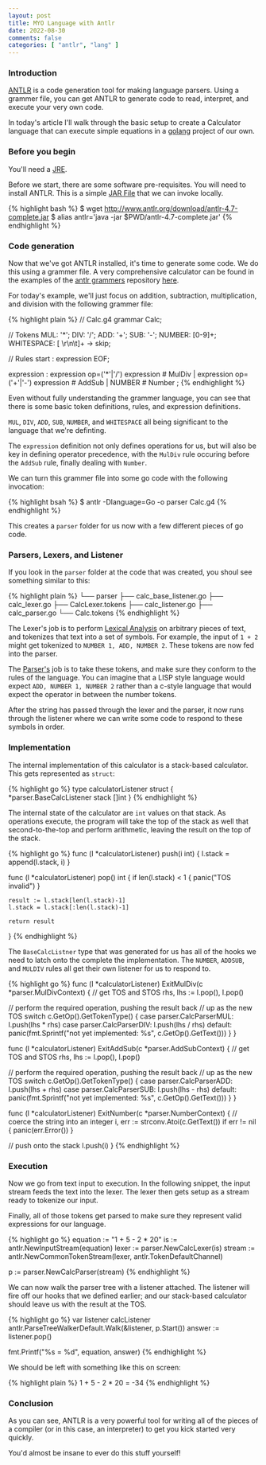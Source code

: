 ```yaml
---
layout: post
title: MYO Language with Antlr
date: 2022-08-30
comments: false
categories: [ "antlr", "lang" ]
---
```


### Introduction

[ANTLR](https://www.antlr.org/) is a code generation tool for making language
parsers. Using a grammer file, you can get ANTLR to generate code to read, 
interpret, and execute your very own code.

In today's article I'll walk through the basic setup to create a Calculator
language that can execute simple equations in a [golang](https://go.dev/) 
project of our own.

### Before you begin

You'll need a [JRE](https://www.java.com/en/download/manual.jsp).

Before we start, there are some software pre-requisites. You will need to 
install ANTLR. This is a simple [JAR File](https://docs.oracle.com/javase/tutorial/deployment/jar/basicsindex.html)
that we can invoke locally.

{% highlight bash %}
$ wget http://www.antlr.org/download/antlr-4.7-complete.jar
$ alias antlr='java -jar $PWD/antlr-4.7-complete.jar'
{% endhighlight %}

### Code generation

Now that we've got ANTLR installed, it's time to generate some code. We do this
using a grammer file. A very comprehensive calculator can be found in the examples
of the [antlr grammers](https://github.com/antlr/grammars-v4) repository [here](https://github.com/antlr/grammars-v4/blob/master/calculator/calculator.g4).

For today's example, we'll just focus on addition, subtraction, multiplication, and division 
with the following grammer file:

{% highlight plain %}
// Calc.g4
grammar Calc;

// Tokens
MUL: '*';
DIV: '/';
ADD: '+';
SUB: '-';
NUMBER: [0-9]+;
WHITESPACE: [ \r\n\t]+ -> skip;

// Rules
start : expression EOF;

expression
   : expression op=('*'|'/') expression # MulDiv
   | expression op=('+'|'-') expression # AddSub
   | NUMBER                             # Number
   ;
{% endhighlight %}

Even without fully understanding the grammer language, you can see that there is
some basic token definitions, rules, and expression definitions.

`MUL`, `DIV`, `ADD`, `SUB`, `NUMBER`, and `WHITESPACE` all being significant to 
the language that we're definting.

The `expression` definition not only defines operations for us, but will also be
key in defining operator precedence, with the `MulDiv` rule occuring before the `AddSub`
rule, finally dealing with `Number`.

We can turn this grammer file into some go code with the following invocation:

{% highlight bsah %}
$ antlr -Dlanguage=Go -o parser Calc.g4
{% endhighlight %}

This creates a `parser` folder for us now with a few different pieces of go code.

### Parsers, Lexers, and Listener

If you look in the `parser` folder at the code that was created, you shoul see something
similar to this:

{% highlight plain %}
└── parser
    ├── calc_base_listener.go
    ├── calc_lexer.go
    ├── CalcLexer.tokens
    ├── calc_listener.go
    ├── calc_parser.go
    └── Calc.tokens
{% endhighlight %}

The Lexer's job is to perform [Lexical Analysis](https://en.wikipedia.org/wiki/Lexical_analysis) on
arbitrary pieces of text, and tokenizes that text into a set of symbols. For example, the input
of `1 + 2` might get tokenized to `NUMBER 1, ADD, NUMBER 2`. These tokens are now
fed into the parser.

The [Parser's](https://en.wikipedia.org/wiki/Parsing#Parser) job is to take these
tokens, and make sure they conform to the rules of the language. You can imagine that
a LISP style language would expect `ADD, NUMBER 1, NUMBER 2` rather than a c-style
language that would expect the operator in between the number tokens.

After the string has passed through the lexer and the parser, it now runs through
the listener where we can write some code to respond to these symbols in order.

### Implementation

The internal implementation of this calculator is a stack-based calculator. This gets
represented as `struct`:

{% highlight go %}
type calculatorListener struct {
	*parser.BaseCalcListener
	stack []int
}
{% endhighlight %}

The internal state of the calculator are `int` values on that stack. As operations
execute, the program will take the top of the stack as well that second-to-the-top 
and perform arithmetic, leaving the result on the top of the stack.

{% highlight go %}
func (l *calculatorListener) push(i int) {
	l.stack = append(l.stack, i)
}

func (l *calculatorListener) pop() int {
	if len(l.stack) < 1 {
		panic("TOS invalid")
	}

	result := l.stack[len(l.stack)-1]
	l.stack = l.stack[:len(l.stack)-1]

	return result
}
{% endhighlight %}

The `BaseCalcListner` type that was generated for us has all of the hooks we need
to latch onto the complete the implementation. The `NUMBER`, `ADDSUB`, and `MULDIV` rules
all get their own listener for us to respond to.

{% highlight go %}
func (l *calculatorListener) ExitMulDiv(c *parser.MulDivContext) {
  // get TOS and STOS
	rhs, lhs := l.pop(), l.pop()

  // perform the required operation, pushing the result back
  // up as the new TOS
	switch c.GetOp().GetTokenType() {
	case parser.CalcParserMUL:
		l.push(lhs * rhs)
	case parser.CalcParserDIV:
		l.push(lhs / rhs)
	default:
		panic(fmt.Sprintf("not yet implemented: %s", c.GetOp().GetText()))
	}
}

func (l *calculatorListener) ExitAddSub(c *parser.AddSubContext) {
  // get TOS and STOS
	rhs, lhs := l.pop(), l.pop()

  // perform the required operation, pushing the result back
  // up as the new TOS
	switch c.GetOp().GetTokenType() {
	case parser.CalcParserADD:
		l.push(lhs + rhs)
	case parser.CalcParserSUB:
		l.push(lhs - rhs)
	default:
		panic(fmt.Sprintf("not yet implemented: %s", c.GetOp().GetText()))
	}
}

func (l *calculatorListener) ExitNumber(c *parser.NumberContext) {
  // coerce the string into an integer
	i, err := strconv.Atoi(c.GetText())
	if err != nil {
		panic(err.Error())
	}

  // push onto the stack
	l.push(i)
}
{% endhighlight %}

### Execution

Now we go from text input to execution. In the following snippet, the 
input stream feeds the text into the lexer. The lexer then gets setup
as a stream ready to tokenize our input.

Finally, all of those tokens get parsed to make sure they represent
valid expressions for our language.

{% highlight go %}
equation := "1 + 5 - 2 * 20"
is := antlr.NewInputStream(equation)
lexer := parser.NewCalcLexer(is)
stream := antlr.NewCommonTokenStream(lexer, antlr.TokenDefaultChannel)

p := parser.NewCalcParser(stream)
{% endhighlight %}

We can now walk the parser tree with a listener attached. The listener
will fire off our hooks that we defined earlier; and our stack-based calculator
should leave us with the result at the TOS.

{% highlight go %}
var listener calcListener
antlr.ParseTreeWalkerDefault.Walk(&listener, p.Start())
answer := listener.pop()

fmt.Printf("%s = %d", equation, answer)
{% endhighlight %}

We should be left with something like this on screen:

{% highlight plain %}
1 + 5 - 2 * 20 = -34
{% endhighlight %}

### Conclusion

As you can see, ANTLR is a very powerful tool for writing all of the pieces
of a compiler (or in this case, an interpreter) to get you kick started very
quickly. 

You'd almost be insane to ever do this stuff yourself!

